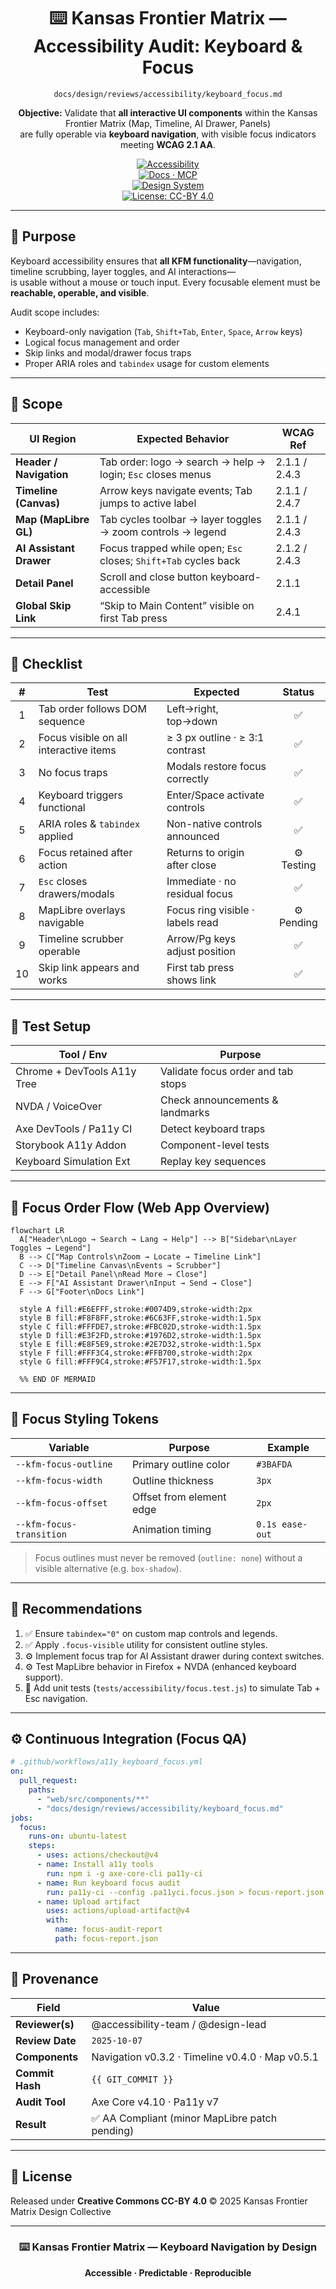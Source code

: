 <div align="center">

# ⌨️ Kansas Frontier Matrix — Accessibility Audit: Keyboard & Focus  
`docs/design/reviews/accessibility/keyboard_focus.md`

**Objective:** Validate that **all interactive UI components** within the Kansas Frontier Matrix (Map, Timeline, AI Drawer, Panels)  
are fully operable via **keyboard navigation**, with visible focus indicators meeting **WCAG 2.1 AA**.

[![Accessibility](https://img.shields.io/badge/WCAG-2.1AA-yellow)](#🧩-checklist)  
[![Docs · MCP](https://img.shields.io/badge/Docs-MCP-blue)](../../../)  
[![Design System](https://img.shields.io/badge/Design-System-green)](../../)  
[![License: CC-BY 4.0](https://img.shields.io/badge/License-CC--BY--4.0-lightgrey)](../../../LICENSE)

</div>

---

## 🎯 Purpose

Keyboard accessibility ensures that **all KFM functionality**—navigation, timeline scrubbing, layer toggles, and AI interactions—  
is usable without a mouse or touch input. Every focusable element must be **reachable, operable, and visible**.  

Audit scope includes:
- Keyboard-only navigation (`Tab`, `Shift+Tab`, `Enter`, `Space`, `Arrow` keys)
- Logical focus management and order
- Skip links and modal/drawer focus traps
- Proper ARIA roles and `tabindex` usage for custom elements

---

## 🧭 Scope

| UI Region | Expected Behavior | WCAG Ref |
|------------|------------------|-----------|
| **Header / Navigation** | Tab order: logo → search → help → login; `Esc` closes menus | 2.1.1 / 2.4.3 |
| **Timeline (Canvas)** | Arrow keys navigate events; Tab jumps to active label | 2.1.1 / 2.4.7 |
| **Map (MapLibre GL)** | Tab cycles toolbar → layer toggles → zoom controls → legend | 2.1.1 / 2.4.3 |
| **AI Assistant Drawer** | Focus trapped while open; `Esc` closes; `Shift+Tab` cycles back | 2.1.2 / 2.4.3 |
| **Detail Panel** | Scroll and close button keyboard-accessible | 2.1.1 |
| **Global Skip Link** | “Skip to Main Content” visible on first Tab press | 2.4.1 |

---

## 🧩 Checklist

| # | Test | Expected | Status |
|:--:|------|-----------|:-------:|
| 1 | Tab order follows DOM sequence | Left→right, top→down | ✅ |
| 2 | Focus visible on all interactive items | ≥ 3 px outline · ≥ 3:1 contrast | ✅ |
| 3 | No focus traps | Modals restore focus correctly | ✅ |
| 4 | Keyboard triggers functional | Enter/Space activate controls | ✅ |
| 5 | ARIA roles & `tabindex` applied | Non-native controls announced | ✅ |
| 6 | Focus retained after action | Returns to origin after close | ⚙️ Testing |
| 7 | `Esc` closes drawers/modals | Immediate · no residual focus | ✅ |
| 8 | MapLibre overlays navigable | Focus ring visible · labels read | ⚙️ Pending |
| 9 | Timeline scrubber operable | Arrow/Pg keys adjust position | ✅ |
| 10 | Skip link appears and works | First tab press shows link | ✅ |

---

## 🧠 Test Setup

| Tool / Env | Purpose |
|-------------|----------|
| Chrome + DevTools A11y Tree | Validate focus order and tab stops |
| NVDA / VoiceOver | Check announcements & landmarks |
| Axe DevTools / Pa11y CI | Detect keyboard traps |
| Storybook A11y Addon | Component-level tests |
| Keyboard Simulation Ext | Replay key sequences |

---

## 🧩 Focus Order Flow (Web App Overview)

```mermaid
flowchart LR
  A["Header\nLogo → Search → Lang → Help"] --> B["Sidebar\nLayer Toggles → Legend"]
  B --> C["Map Controls\nZoom → Locate → Timeline Link"]
  C --> D["Timeline Canvas\nEvents → Scrubber"]
  D --> E["Detail Panel\nRead More → Close"]
  E --> F["AI Assistant Drawer\nInput → Send → Close"]
  F --> G["Footer\nDocs Link"]

  style A fill:#E6EFFF,stroke:#0074D9,stroke-width:2px
  style B fill:#F8F8FF,stroke:#6C63FF,stroke-width:1.5px
  style C fill:#FFFDE7,stroke:#FBC02D,stroke-width:1.5px
  style D fill:#E3F2FD,stroke:#1976D2,stroke-width:1.5px
  style E fill:#E8F5E9,stroke:#2E7D32,stroke-width:1.5px
  style F fill:#FFF3C4,stroke:#FFB700,stroke-width:2px
  style G fill:#FFF9C4,stroke:#F57F17,stroke-width:1.5px

  %% END OF MERMAID
````

---

## 🧩 Focus Styling Tokens

| Variable                 | Purpose                  | Example         |
| ------------------------ | ------------------------ | --------------- |
| `--kfm-focus-outline`    | Primary outline color    | `#3BAFDA`       |
| `--kfm-focus-width`      | Outline thickness        | `3px`           |
| `--kfm-focus-offset`     | Offset from element edge | `2px`           |
| `--kfm-focus-transition` | Animation timing         | `0.1s ease-out` |

> Focus outlines must never be removed (`outline: none`) without a visible alternative (e.g. `box-shadow`).

---

## 🧩 Recommendations

1. ✅ Ensure `tabindex="0"` on custom map controls and legends.
2. ✅ Apply `.focus-visible` utility for consistent outline styles.
3. ⚙️ Implement focus trap for AI Assistant drawer during context switches.
4. ⚙️ Test MapLibre behavior in Firefox + NVDA (enhanced keyboard support).
5. 🧩 Add unit tests (`tests/accessibility/focus.test.js`) to simulate Tab + Esc navigation.

---

## ⚙️ Continuous Integration (Focus QA)

```yaml
# .github/workflows/a11y_keyboard_focus.yml
on:
  pull_request:
    paths:
      - "web/src/components/**"
      - "docs/design/reviews/accessibility/keyboard_focus.md"
jobs:
  focus:
    runs-on: ubuntu-latest
    steps:
      - uses: actions/checkout@v4
      - name: Install a11y tools
        run: npm i -g axe-core-cli pa11y-ci
      - name: Run keyboard focus audit
        run: pa11y-ci --config .pa11yci.focus.json > focus-report.json
      - name: Upload artifact
        uses: actions/upload-artifact@v4
        with:
          name: focus-audit-report
          path: focus-report.json
```

---

## 🧾 Provenance

| Field           | Value                                            |
| --------------- | ------------------------------------------------ |
| **Reviewer(s)** | @accessibility-team / @design-lead               |
| **Review Date** | `2025-10-07`                                     |
| **Components**  | Navigation v0.3.2 · Timeline v0.4.0 · Map v0.5.1 |
| **Commit Hash** | `{{ GIT_COMMIT }}`                               |
| **Audit Tool**  | Axe Core v4.10 · Pa11y v7                        |
| **Result**      | ✅ AA Compliant (minor MapLibre patch pending)    |

---

## 🪪 License

Released under **Creative Commons CC-BY 4.0**
© 2025 Kansas Frontier Matrix Design Collective

---

<div align="center">

### ⌨️ Kansas Frontier Matrix — Keyboard Navigation by Design

**Accessible · Predictable · Reproducible**

</div>
